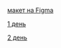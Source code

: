 [макет на Figma](https://www.figma.com/file/KAQM3HKZzPmsbkaTt20u0p/Logitech_MX-Master-3-(Copy)-(Copy)-(Copy)?node-id=0%3A1)

[1 день](https://www.youtube.com/watch?v=2aBYLyMif4I&t=7186s&ab_channel=GeekBrains)

[2 день](https://www.youtube.com/watch?v=iUwO2y7COzc&ab_channel=GeekBrains)